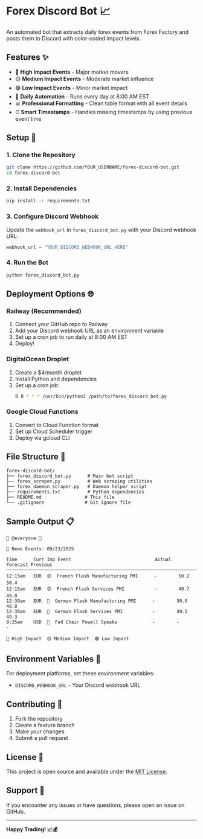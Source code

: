 # Forex Discord Bot 📈

An automated bot that extracts daily forex events from Forex Factory and posts them to Discord with color-coded impact levels.

## Features ✨

- 🔴 **High Impact Events** - Major market movers
- 🟡 **Medium Impact Events** - Moderate market influence  
- 🟢 **Low Impact Events** - Minor market impact
- 📅 **Daily Automation** - Runs every day at 8:00 AM EST
- 📊 **Professional Formatting** - Clean table format with all event details
- ⏰ **Smart Timestamps** - Handles missing timestamps by using previous event time

## Setup 🚀

### 1. Clone the Repository
```bash
git clone https://github.com/YOUR_USERNAME/forex-discord-bot.git
cd forex-discord-bot
```

### 2. Install Dependencies
```bash
pip install -r requirements.txt
```

### 3. Configure Discord Webhook
Update the `webhook_url` in `forex_discord_bot.py` with your Discord webhook URL:
```python
webhook_url = "YOUR_DISCORD_WEBHOOK_URL_HERE"
```

### 4. Run the Bot
```bash
python forex_discord_bot.py
```

## Deployment Options 🌐

### Railway (Recommended)
1. Connect your GitHub repo to Railway
2. Add your Discord webhook URL as an environment variable
3. Set up a cron job to run daily at 8:00 AM EST
4. Deploy!

### DigitalOcean Droplet
1. Create a $4/month droplet
2. Install Python and dependencies
3. Set up a cron job:
   ```bash
   0 8 * * * /usr/bin/python3 /path/to/forex_discord_bot.py
   ```

### Google Cloud Functions
1. Convert to Cloud Function format
2. Set up Cloud Scheduler trigger
3. Deploy via gcloud CLI

## File Structure 📁

```
forex-discord-bot/
├── forex_discord_bot.py      # Main bot script
├── forex_scraper.py          # Web scraping utilities
├── forex_daemon_scraper.py   # Daemon helper script
├── requirements.txt          # Python dependencies
├── README.md                # This file
└── .gitignore               # Git ignore file
```

## Sample Output 📋

```
🔔 @everyone 🔔

📅 News Events: 09/23/2025

Time      Curr Imp Event                               Actual   Forecast Previous
─────────────────────────────────────────────────────────────────────────────────
12:15am   EUR  🟡  French Flash Manufacturing PMI      -        50.2     50.4    
12:15am   EUR  🟡  French Flash Services PMI           -        49.7     49.8    
12:30am   EUR  🔴  German Flash Manufacturing PMI      -        50.0     48.8    
12:30am   EUR  🔴  German Flash Services PMI           -        49.5     49.3    
9:35am    USD  🔴  Fed Chair Powell Speaks             -        -        -       

🔴 High Impact  🟡 Medium Impact  🟢 Low Impact
```

## Environment Variables 🔧

For deployment platforms, set these environment variables:

- `DISCORD_WEBHOOK_URL` - Your Discord webhook URL

## Contributing 🤝

1. Fork the repository
2. Create a feature branch
3. Make your changes
4. Submit a pull request

## License 📄

This project is open source and available under the [MIT License](LICENSE).

## Support 💬

If you encounter any issues or have questions, please open an issue on GitHub.

---

**Happy Trading! 📈💰**